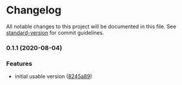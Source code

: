 # Changelog

All notable changes to this project will be documented in this file. See [standard-version](https://github.com/conventional-changelog/standard-version) for commit guidelines.

### 0.1.1 (2020-08-04)


### Features

* initial usable version ([8245a89](https://github.com/pi0/nuxt-swr-cache/commit/8245a8919a811ea0bc07de0f0ca31a3c16f34c31))
